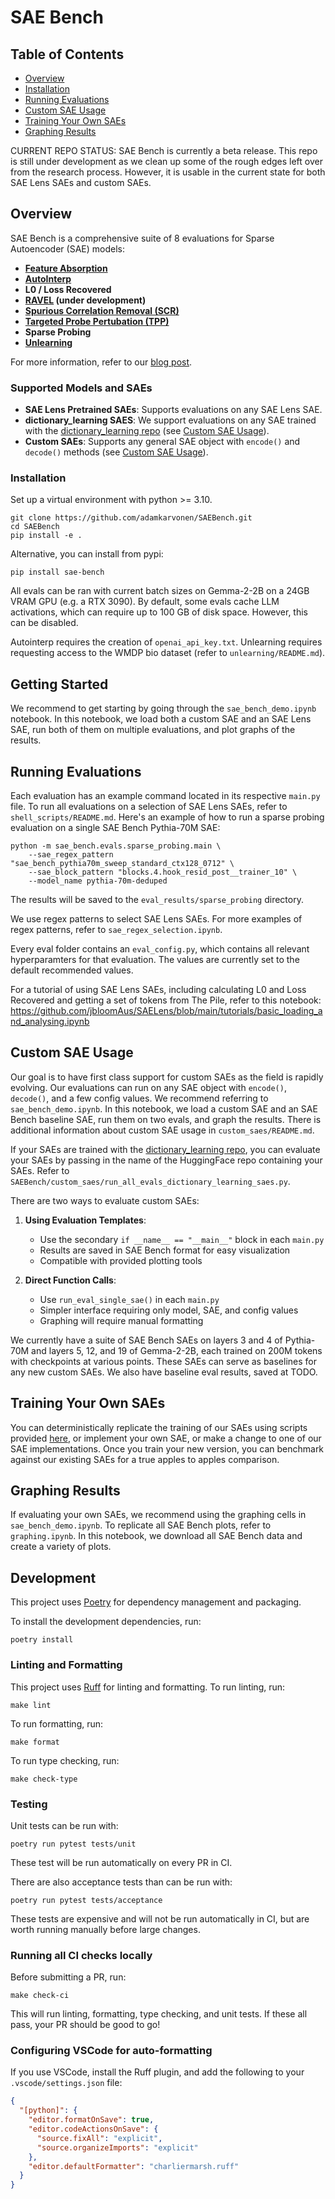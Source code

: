 # SAE Bench

## Table of Contents

- [Overview](#overview)
- [Installation](#installation)
- [Running Evaluations](#running-evaluations)
- [Custom SAE Usage](#custom-sae-usage)
- [Training Your Own SAEs](#training-your-own-saes)
- [Graphing Results](#graphing-results)

CURRENT REPO STATUS: SAE Bench is currently a beta release. This repo is still under development as we clean up some of the rough edges left over from the research process. However, it is usable in the current state for both SAE Lens SAEs and custom SAEs.

## Overview

SAE Bench is a comprehensive suite of 8 evaluations for Sparse Autoencoder (SAE) models:

- **[Feature Absorption](https://arxiv.org/abs/2409.14507)**
- **[AutoInterp](https://blog.eleuther.ai/autointerp/)**
- **L0 / Loss Recovered**
- **[RAVEL](https://arxiv.org/abs/2402.17700) (under development)**
- **[Spurious Correlation Removal (SCR)](https://arxiv.org/abs/2411.18895)**
- **[Targeted Probe Pertubation (TPP)](https://arxiv.org/abs/2411.18895)**
- **Sparse Probing**
- **[Unlearning](https://arxiv.org/abs/2410.19278)**

For more information, refer to our [blog post](https://www.neuronpedia.org/sae-bench/info).

### Supported Models and SAEs

- **SAE Lens Pretrained SAEs**: Supports evaluations on any SAE Lens SAE.
- **dictionary_learning SAES**: We support evaluations on any SAE trained with the [dictionary_learning repo](https://github.com/saprmarks/dictionary_learning) (see [Custom SAE Usage](#custom-sae-usage)).
- **Custom SAEs**: Supports any general SAE object with `encode()` and `decode()` methods (see [Custom SAE Usage](#custom-sae-usage)).

### Installation

Set up a virtual environment with python >= 3.10.

```
git clone https://github.com/adamkarvonen/SAEBench.git
cd SAEBench
pip install -e .
```

Alternative, you can install from pypi:

```
pip install sae-bench
```

All evals can be ran with current batch sizes on Gemma-2-2B on a 24GB VRAM GPU (e.g. a RTX 3090). By default, some evals cache LLM activations, which can require up to 100 GB of disk space. However, this can be disabled.

Autointerp requires the creation of `openai_api_key.txt`. Unlearning requires requesting access to the WMDP bio dataset (refer to `unlearning/README.md`).

## Getting Started

We recommend to get starting by going through the `sae_bench_demo.ipynb` notebook. In this notebook, we load both a custom SAE and an SAE Lens SAE, run both of them on multiple evaluations, and plot graphs of the results.

## Running Evaluations

Each evaluation has an example command located in its respective `main.py` file. To run all evaluations on a selection of SAE Lens SAEs, refer to `shell_scripts/README.md`. Here's an example of how to run a sparse probing evaluation on a single SAE Bench Pythia-70M SAE:

```
python -m sae_bench.evals.sparse_probing.main \
    --sae_regex_pattern "sae_bench_pythia70m_sweep_standard_ctx128_0712" \
    --sae_block_pattern "blocks.4.hook_resid_post__trainer_10" \
    --model_name pythia-70m-deduped
```

The results will be saved to the `eval_results/sparse_probing` directory.

We use regex patterns to select SAE Lens SAEs. For more examples of regex patterns, refer to `sae_regex_selection.ipynb`.

Every eval folder contains an `eval_config.py`, which contains all relevant hyperparamters for that evaluation. The values are currently set to the default recommended values.

For a tutorial of using SAE Lens SAEs, including calculating L0 and Loss Recovered and getting a set of tokens from The Pile, refer to this notebook: https://github.com/jbloomAus/SAELens/blob/main/tutorials/basic_loading_and_analysing.ipynb

## Custom SAE Usage

Our goal is to have first class support for custom SAEs as the field is rapidly evolving. Our evaluations can run on any SAE object with `encode()`, `decode()`, and a few config values. We recommend referring to `sae_bench_demo.ipynb`. In this notebook, we load a custom SAE and an SAE Bench baseline SAE, run them on two evals, and graph the results. There is additional information about custom SAE usage in `custom_saes/README.md`.

If your SAEs are trained with the [dictionary_learning repo](https://github.com/saprmarks/dictionary_learning), you can evaluate your SAEs by passing in the name of the HuggingFace repo containing your SAEs. Refer to `SAEBench/custom_saes/run_all_evals_dictionary_learning_saes.py`.

There are two ways to evaluate custom SAEs:

1. **Using Evaluation Templates**:

   - Use the secondary `if __name__ == "__main__"` block in each `main.py`
   - Results are saved in SAE Bench format for easy visualization
   - Compatible with provided plotting tools

2. **Direct Function Calls**:
   - Use `run_eval_single_sae()` in each `main.py`
   - Simpler interface requiring only model, SAE, and config values
   - Graphing will require manual formatting

We currently have a suite of SAE Bench SAEs on layers 3 and 4 of Pythia-70M and layers 5, 12, and 19 of Gemma-2-2B, each trained on 200M tokens with checkpoints at various points. These SAEs can serve as baselines for any new custom SAEs. We also have baseline eval results, saved at TODO.

## Training Your Own SAEs

You can deterministically replicate the training of our SAEs using scripts provided [here](https://github.com/canrager/dictionary_training/), or implement your own SAE, or make a change to one of our SAE implementations. Once you train your new version, you can benchmark against our existing SAEs for a true apples to apples comparison.

## Graphing Results

If evaluating your own SAEs, we recommend using the graphing cells in `sae_bench_demo.ipynb`. To replicate all SAE Bench plots, refer to `graphing.ipynb`. In this notebook, we download all SAE Bench data and create a variety of plots.

## Development

This project uses [Poetry](https://python-poetry.org/) for dependency management and packaging.

To install the development dependencies, run:

```
poetry install
```

### Linting and Formatting

This project uses [Ruff](https://github.com/astral-sh/ruff) for linting and formatting. To run linting, run:

```
make lint
```

To run formatting, run:

```
make format
```

To run type checking, run:

```
make check-type
```

### Testing

Unit tests can be run with:

```
poetry run pytest tests/unit
```

These test will be run automatically on every PR in CI.

There are also acceptance tests than can be run with:

```
poetry run pytest tests/acceptance
```

These tests are expensive and will not be run automatically in CI, but are worth running manually before large changes.

### Running all CI checks locally

Before submitting a PR, run:

```
make check-ci
```

This will run linting, formatting, type checking, and unit tests. If these all pass, your PR should be good to go!

### Configuring VSCode for auto-formatting

If you use VSCode, install the Ruff plugin, and add the following to your `.vscode/settings.json` file:

```json
{
  "[python]": {
    "editor.formatOnSave": true,
    "editor.codeActionsOnSave": {
      "source.fixAll": "explicit",
      "source.organizeImports": "explicit"
    },
    "editor.defaultFormatter": "charliermarsh.ruff"
  }
}
```
